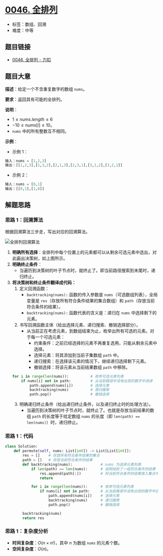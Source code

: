 # [0046. 全排列](https://leetcode.cn/problems/permutations/)

- 标签：数组、回溯
- 难度：中等

## 题目链接

- [0046. 全排列 - 力扣](https://leetcode.cn/problems/permutations/)

## 题目大意

**描述**：给定一个不含重复数字的数组 `nums`。

**要求**：返回其有可能的全排列。

**说明**：

- $1 \le nums.length \le 6$
- $-10 \le nums[i] \le 10$。
- `nums` 中的所有整数互不相同。

**示例**：

- 示例 1：

```python
输入：nums = [1,2,3]
输出：[[1,2,3],[1,3,2],[2,1,3],[2,3,1],[3,1,2],[3,2,1]]
```

- 示例 2：

```python
输入：nums = [0,1]
输出：[[0,1],[1,0]]
```

## 解题思路

### 思路 1：回溯算法

根据回溯算法三步走，写出对应的回溯算法。

![全排列回溯算法](https://qcdn.itcharge.cn/images/20220425102048.png)

1. **明确所有选择**：全排列中每个位置上的元素都可以从剩余可选元素中选出，对此画出决策树，如上图所示。
2. **明确终止条件**：
   - 当遍历到决策树的叶子节点时，就终止了。即当前路径搜索到末尾时，递归终止。
3. **将决策树和终止条件翻译成代码：**
   1. 定义回溯函数：
      - `backtracking(nums):` 函数的传入参数是 `nums`（可选数组列表），全局变量是 `res`（存放所有符合条件结果的集合数组）和 `path`（存放当前符合条件的结果）。
      - `backtracking(nums):` 函数代表的含义是：递归在 `nums` 中选择剩下的元素。
   2. 书写回溯函数主体（给出选择元素、递归搜索、撤销选择部分）。
      - 从当前正在考虑元素，到数组结束为止，枚举出所有可选的元素。对于每一个可选元素：
        - 约束条件：之前已经选择的元素不再重复选用，只能从剩余元素中选择。
        - 选择元素：将其添加到当前子集数组 `path` 中。
        - 递归搜索：在选择该元素的情况下，继续递归选择剩下元素。
        - 撤销选择：将该元素从当前结果数组 `path` 中移除。
    ```python
    for i in range(len(nums)):          # 枚举可选元素列表
        if nums[i] not in path:         # 从当前路径中没有出现的数字中选择
            path.append(nums[i])        # 选择元素
            backtracking(nums)          # 递归搜索
            path.pop()                  # 撤销选择
    ```
   3. 明确递归终止条件（给出递归终止条件，以及递归终止时的处理方法）。
      - 当遍历到决策树的叶子节点时，就终止了。也就是存放当前结果的数组 `path` 的长度等于给定数组 `nums` 的长度（即 `len(path) == len(nums)`）时，递归停止。

### 思路 1：代码

```python
class Solution:
    def permute(self, nums: List[int]) -> List[List[int]]:
        res = []    # 存放所有符合条件结果的集合
        path = []   # 存放当前符合条件的结果
        def backtracking(nums):             # nums 为选择元素列表
            if len(path) == len(nums):      # 说明找到了一组符合条件的结果
                res.append(path[:])         # 将当前符合条件的结果放入集合中
                return

            for i in range(len(nums)):      # 枚举可选元素列表
                if nums[i] not in path:     # 从当前路径中没有出现的数字中选择
                    path.append(nums[i])    # 选择元素
                    backtracking(nums)      # 递归搜索
                    path.pop()              # 撤销选择

        backtracking(nums)
        return res
```

### 思路 1：复杂度分析

- **时间复杂度**：$O(n \times n!)$，其中 $n$ 为数组 `nums` 的元素个数。
- **空间复杂度**：$O(n)$。
